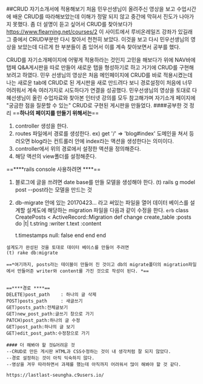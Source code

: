 ##CRUD 자기소개서에 적용해보기
처음 민우선생님이 올려주신 영상을 보고 수업시간에 배운 CRUD를 따라해보았는데 이해가 정말 되지 않고 중간에 막혀서 진도가 나아가지 못했다. 좀 더 설명이 듣고 싶어서 CRUD를 찾아보다가 
https://www.flearning.net/courses/2 이 사이트에서 루비온레일즈 강좌가 있길래 그 중에서 CRUD부분만 다시 찾아서 천천히 보았다. 
이것을 보고 다시 민우선생님의 영상을 보았는데 다르게 한 부분들이 좀 있어서 이를 계속 찾아보면서 공부를 했다. 

CRUD를 자기소개페이지에 어떻게 적용하라는 것인지 고민을 해보다가 위에 NAV바에 탭페 Q&A게시판을 따로 만들어 새로운 탭을 형성하기로 하고 거기에 CRUD를 구현해 보려고 하였다.
민우 선생님의 영상은 처음 메인페이지에 CRUD를 바로 적용시켰는데 나는 새로운 tab에 CRUD로 된 게시판을 새로 만드려다 보니 경로설정이 처음에 너무 어려워서 계속 여러가지로 시도하다가 연결을 성공했다.
민우선생님의 영상을 토대로 다혜선생님이 올린 수업자료와 찾아본 인터넷 강의를 모두 참고해가며 자기소개 페이지에 "궁금한 점을 질문할 수 있는" CRUD로 구현된 게시판을 만들었다.
####공부한 것 정리
==****하나의 페이지를 만들기 위해서는****==
1. controller 생성을 한다. 
2. routes 파일에서 경로를 생성한다.
ex) get '/' => 'blog#index'
도메인을 쳐서 등러오면 blog라는 컨트롤러 안에 index라는 액션을 생성한다는 의미이다.
3. controller에서 위의 경로에서 설정한 액션을 정의해준다. 
4. 해당 액션의 view폴더를 설정해준다.

==****rails console 사용하려면 ****==

1. 블로그에 글을 쓰려면 date base를 만들 모델을 생성해야 한다.
(t) rails g model post
--post라는 모델을 만드는 것
2. db-migrate 안에 있는 20170423... 라고 써있는 파일을 열어 
데이터 베이스를 설계할 설계도에 해당하는 migration 파일을 다음과 같이 수정을 한다.
```erb```
class CreatePosts < ActiveRecord::Migration
  def change
    create_table :posts do |t|
      t.string :writer
      t.text   :content

      t.timestamps null: false
    end
  end
end
```
설계도가 완성된 것을 토대로 데이터 베이스를 만들어 주려면 
(t) rake db:migrate

==*여기까지, posts라는 테이블이 만들어 진 것이고 db의 migrate폴더의 migration파일에서 만들어준 writer와 content를 가진 것으로 작성이 된다. *==


==****경로 ****==
DELETE)post_path    : 하나의 글 삭제
POST)posts_path     : 새글쓰기
GET)posts_path:전체글보기
GET)new_post_path:글쓰기 창으로 가기
PATCH)post_path:하나의 글 수정
GET)post_path:하나의 글 보기
GET)edit_post_path:수정창으로 가기

#### 더 해봐야 할 것&어려운 것
--CRUD로 만든 게시판 HTML과 CSS수정하는 것이 내 생각처럼 잘 되지 않았다.
--경로 설정하는 것이 아직 익숙하지 않다. 
--영상을 겨우 따라하면서 과제를 했는데 아직까지 어려워서 많이 해봐야 할 것 같다. 

https://lastlast-seungha.c9users.io/